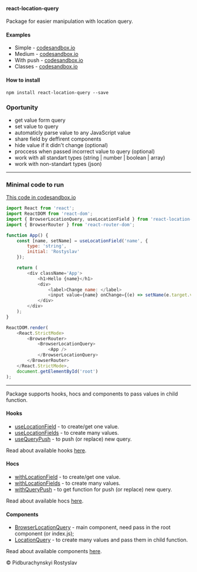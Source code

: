 #### react-location-query

Package for easier manipulation with location query.

#### Examples

-   Simple - [codesandbox.io](https://codesandbox.io/s/react-location-query-low-2ohwl 'codesandbox.io')
-   Medium - [codesandbox.io](https://codesandbox.io/s/react-location-query-examples-medium-3j0je 'codesandbox.io')
-   With push - [codesandbox.io](https://codesandbox.io/s/react-location-query-examples-with-push-qgb6s 'codesandbox.io')
-   Classes - [codesandbox.io](https://codesandbox.io/s/react-location-query-examples-classes-ed6x8 'codesandbox.io')

#### How to install

`npm install react-location-query --save`

### Oportunity

-   get value form query
-   set value to query
-   automaticly parse value to any JavaScript value
-   share field by deffirent components
-   hide value if it didn't change (optional)
-   proccess when passed incorrect value to query (optional)
-   work with all standart types (string | number | boolean | array)
-   work with non-standart types (json)

---

### Minimal code to run

[This code in codesandbox.io](https://codesandbox.io/s/react-location-query-min-example-2x6lc 'This code in codesandbox.io')

```javascript
import React from 'react';
import ReactDOM from 'react-dom';
import { BrowserLocationQuery, useLocationField } from 'react-location-query';
import { BrowserRouter } from 'react-router-dom';

function App() {
	const [name, setName] = useLocationField('name', {
		type: 'string',
		initial: 'Rostyslav'
	});

	return (
		<div className='App'>
			<h1>Hello {name}</h1>
			<div>
				<label>Change name: </label>
				<input value={name} onChange={(e) => setName(e.target.value)} />
			</div>
		</div>
	);
}

ReactDOM.render(
	<React.StrictMode>
		<BrowserRouter>
			<BrowserLocationQuery>
				<App />
			</BrowserLocationQuery>
		</BrowserRouter>
	</React.StrictMode>,
	document.getElementById('root')
);
```

---

Package supports hooks, hocs and components to pass values in child function.

#### Hooks

-   [useLocationField](/docs/en/hooks/useLocationField.md 'useLocationField') - to create/get one value.
-   [useLocationFields](/docs/en/hooks/useLocationFields.md 'useLocationFields') - to create many values.
-   [useQueryPush](/docs/en/hooks/useQueryPush.md 'useQueryPush') - to push (or replace) new query.

Read about available hooks [here](/docs/hooks 'here').

#### Hocs

-   [withLocationField](/docs/en/hocs/withLocationField.md 'withLocationField') - to create/get one value.
-   [withLocationFields](/docs/en/hocs/withLocationFields.md 'withLocationFields') - to create many values.
-   [withQueryPush](/docs/en/hocs/withQueryPush.md 'withQueryPush') - to get function for push (or replace) new query.

Read about available hocs [here](/docs/hocs 'here').

#### Components

-   [BrowserLocationQuery](/docs/en/components/BrowserLocationQuery.md 'BrowserLocationQuery') - main component, need pass in the root component (or index.js);
-   [LocationQuery](/docs/en/components/LocationQuery.md 'LocationQuery') - to create many values and pass them in child function.

Read about available components [here](/docs/components 'here').

&copy; Pidburachynskyi Rostyslav
